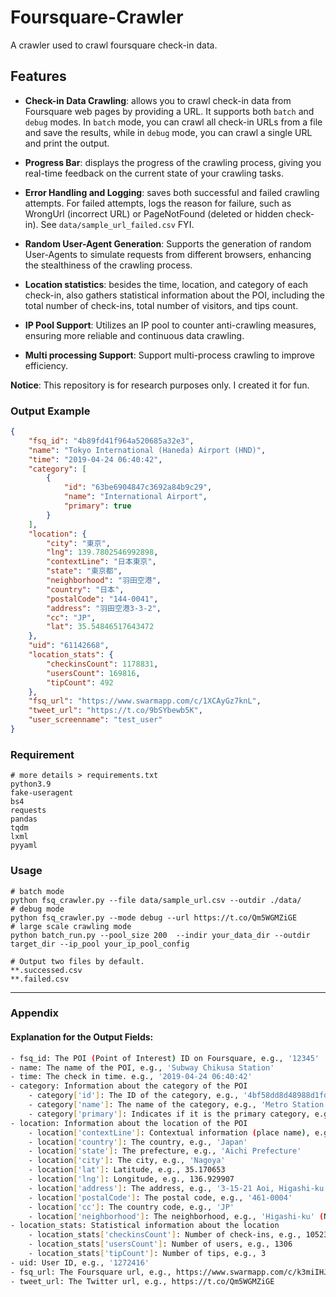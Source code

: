 # Foursquare-Crawler
A crawler used to crawl foursquare check-in data.
## Features 
- **Check-in Data Crawling**: allows you to crawl check-in data from Foursquare web pages by providing a URL. It supports both `batch` and `debug` modes. In `batch` mode, you can crawl all check-in URLs from a file and save the results, while in `debug` mode, you can crawl a single URL and print the output.

- **Progress Bar**: displays the progress of the crawling process, giving you real-time feedback on the current state of your crawling tasks.

- **Error Handling and Logging**: saves both successful and failed crawling attempts. For failed attempts, logs the reason for failure, such as WrongUrl (incorrect URL) or PageNotFound (deleted or hidden check-in). See `data/sample_url_failed.csv` FYI.

- **Random User-Agent Generation**: Supports the generation of random User-Agents to simulate requests from different browsers, enhancing the stealthiness of the crawling process.

- **Location statistics**: besides the time, location, and category of each check-in, also gathers statistical information about the POI, including the total number of check-ins, total number of visitors, and tips count.

- **IP Pool Support**: Utilizes an IP pool to counter anti-crawling measures, ensuring more reliable and continuous data crawling.

- **Multi processing Support**: Support multi-process crawling to improve efficiency. 

**Notice**: This repository is for research purposes only. I created it for fun.


### Output Example 
```json 
{
    "fsq_id": "4b89fd41f964a520685a32e3",
    "name": "Tokyo International (Haneda) Airport (HND)",
    "time": "2019-04-24 06:40:42",
    "category": [
        {
            "id": "63be6904847c3692a84b9c29",
            "name": "International Airport",
            "primary": true
        }
    ],
    "location": {
        "city": "東京",
        "lng": 139.7802546992898,
        "contextLine": "日本東京",
        "state": "東京都",
        "neighborhood": "羽田空港",
        "country": "日本",
        "postalCode": "144-0041",
        "address": "羽田空港3-3-2",
        "cc": "JP",
        "lat": 35.54846517643472
    },
    "uid": "61142668",
    "location_stats": {
        "checkinsCount": 1178831,
        "usersCount": 169816,
        "tipCount": 492
    },
    "fsq_url": "https://www.swarmapp.com/c/1XCAyGz7knL",
    "tweet_url": "https://t.co/9bSYbewb5K",
    "user_screenname": "test_user"
}
```

### Requirement 
```shell
# more details > requirements.txt
python3.9 
fake-useragent
bs4
requests
pandas 
tqdm 
lxml
pyyaml
```

### Usage
```shell
# batch mode
python fsq_crawler.py --file data/sample_url.csv --outdir ./data/ 
# debug mode 
python fsq_crawler.py --mode debug --url https://t.co/Qm5WGMZiGE 
# large scale crawling mode
python batch_run.py --pool_size 200  --indir your_data_dir --outdir target_dir --ip_pool your_ip_pool_config 

# Output two files by default.
**.successed.csv 
**.failed.csv 
```

----
### Appendix 
#### Explanation for the Output Fields:
``` bash 
- fsq_id: The POI (Point of Interest) ID on Foursquare, e.g., '12345'
- name: The name of the POI, e.g., 'Subway Chikusa Station'
- time: The check in time. e.g., '2019-04-24 06:40:42'
- category: Information about the category of the POI
    - category['id']: The ID of the category, e.g., '4bf58dd8d48988d1fd931735'
    - category['name']: The name of the category, e.g., 'Metro Station'
    - category['primary']: Indicates if it is the primary category, e.g., True
- location: Information about the location of the POI
    - location['contextLine']: Contextual information (place name), e.g., 'Nagoya, Japan'
    - location['country']: The country, e.g., 'Japan'
    - location['state']: The prefecture, e.g., 'Aichi Prefecture'
    - location['city']: The city, e.g., 'Nagoya'
    - location['lat']: Latitude, e.g., 35.170653
    - location['lng']: Longitude, e.g., 136.929907
    - location['address']: The address, e.g., '3-15-21 Aoi, Higashi-ku'
    - location['postalCode']: The postal code, e.g., '461-0004'
    - location['cc']: The country code, e.g., 'JP'
    - location['neighborhood']: The neighborhood, e.g., 'Higashi-ku' (Note: some locations may not have this field)
- location_stats: Statistical information about the location
    - location_stats['checkinsCount']: Number of check-ins, e.g., 10523
    - location_stats['usersCount']: Number of users, e.g., 1306
    - location_stats['tipCount']: Number of tips, e.g., 3
- uid: User ID, e.g., '1272416'
- fsq_url: The Foursquare url, e.g., https://www.swarmapp.com/c/k3miIHJz7DU
- tweet_url: The Twitter url, e.g., https://t.co/Qm5WGMZiGE
```



